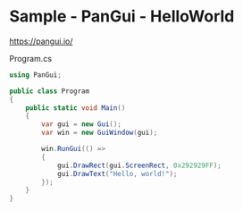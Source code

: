 # Sample - PanGui - HelloWorld

https://pangui.io/

Program.cs
```cs
using PanGui;

public class Program
{
    public static void Main()
    {
        var gui = new Gui();
        var win = new GuiWindow(gui);

        win.RunGui(() =>
        {
            gui.DrawRect(gui.ScreenRect, 0x292929FF);
            gui.DrawText("Hello, world!");
        });
    }
}
```
